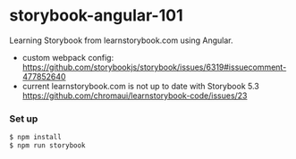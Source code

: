 # storybook-angular-101

Learning Storybook from learnstorybook.com using Angular.

- custom webpack config: https://github.com/storybookjs/storybook/issues/6319#issuecomment-477852640
- current learnstorybook.com is not up to date with Storybook 5.3 https://github.com/chromaui/learnstorybook-code/issues/23

### Set up

```sh
$ npm install
$ npm run storybook
```
